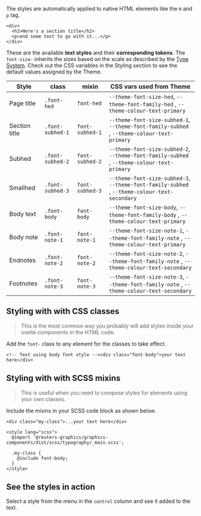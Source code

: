 The styles are automatically applied to native HTML elements like the `H` and `p` tag.

```svelte
<div>
  <h2>Here's a section title</h2>
  <p>and some text to go with it...</p>
</div>
```

These are the available **text styles** and their **corresponding tokens**. The `font-size-` inherits the sizes based on the scale as described by the [Type System](/docs/typography-intro--page). Check out the CSS variables in the Styling section to see the default values assigned by the Theme.

| Style         | class            | mixin           | CSS vars used from Theme                                                                     |
| ------------- | ---------------- | --------------- | -------------------------------------------------------------------------------------------- |
| Page title    | `.font-hed `     | `font-hed `     | `--theme-font-size-hed`, `--theme-font-family-hed` , `--theme-colour-text-primary`           |
| Section title | `.font-subhed-1` | `font-subhed-1` | `--theme-font-size-subhed-1`, `--theme-font-family-subhed` , `--theme-colour-text-primary`   |
| Subhed        | `.font-subhed-2` | `font-subhed-2` | `--theme-font-size-subhed-2`, `--theme-font-family-subhed` , `--theme-colour-text-primary`   |
| Smallhed      | `.font-subhed-3` | `font-subhed-3` | `--theme-font-size-subhed-3`, `--theme-font-family-subhed` , `--theme-colour-text-secondary` |
| Body text     | `.font-body `    | `font-body`     | `--theme-font-size-body`, `--theme-font-family-body` , `--theme-colour-text-primary`         |
| Body note     | `.font-note-1`   | `font-note-1`   | `--theme-font-size-note-1`, `--theme-font-family-note` , `--theme-colour-text-primary`       |
| Endnotes      | `.font-note-2`   | `font-note-2`   | `--theme-font-size-note-2`, `--theme-font-family-note` , `--theme-colour-text-secondary`     |
| Footnotes     | `.font-note-3`   | `font-note-3`   | `--theme-font-size-note-3`, `--theme-font-family-note` , `--theme-colour-text-secondary`     |

## Styling with with CSS classes

> This is the most common way you probably will add styles inside your svelte components in the HTML code.

Add the `font-` class to any element for the classes to take effect.

```svelte
<!-- Text using body font style --><div class="font-body">your text here</div>
```

## Styling with with SCSS mixins

> This is useful when you need to compose styles for elements using your own classes.

Include the mixins in your SCSS code block as shown below.

```svelte
<div class="my-class">...your text here</div>

<style lang="scss">
  @import '@reuters-graphics/graphics-components/dist/scss/typography/_main.scss';

  .my-class {
    @include font-body;
  }
</style>
```

## See the styles in action

Select a style from the menu in the `control` column and see it added to the text.
